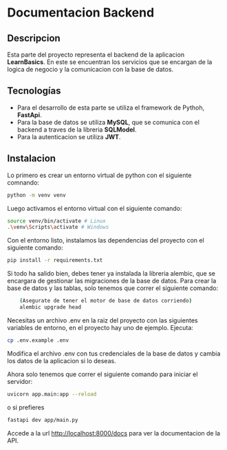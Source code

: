 # Documentacion Backend

## Descripcion
Esta parte del proyecto representa el backend de la aplicacion **LearnBasics**. En este se encuentran los servicios que se encargan de la logica de negocio y la comunicacion con la base de datos.

## Tecnologías
- Para el desarrollo de esta parte se utiliza el framework de Pythoh, **FastApi**.
- Para la base de datos se utiliza **MySQL**, que se comunica con el backend a traves de la libreria **SQLModel**.
- Para la autenticacion se utiliza **JWT**.

## Instalacion
Lo primero es crear un entorno virtual de python con el siguiente comnando:

``` bash
python -m venv venv
```

Luego activamos el entorno virtual con el siguiente comando:

``` bash
source venv/bin/activate # Linux
.\venv\Scripts\activate # Windows
```

Con el entorno listo, instalamos las dependencias del proyecto con el siguiente comando:

``` bash
pip install -r requirements.txt
```

Si todo ha salido bien, debes tener ya instalada la libreria alembic, que se encargara de gestionar las migraciones de la base de datos. Para crear la base de datos y las tablas, solo tenemos que correr el siguiente comando:
``` bash
    (Asegurate de tener el motor de base de datos corriendo)
    alembic upgrade head
```

Necesitas un archivo .env en la raiz del proyecto con las siguientes variables de entorno, en el proyecto hay uno de ejemplo.
Ejecuta:
``` bash
cp .env.example .env
```
Modifica el archivo .env con tus credenciales de la base de datos y cambia los datos de la aplicacion si lo deseas.

Ahora solo tenemos que correr el siguiente comando para iniciar el servidor:

``` bash
uvicorn app.main:app --reload
```
o si prefieres
``` bash
fastapi dev app/main.py
```
Accede a la url [http://localhost:8000/docs](http://localhost:8000/docs) para ver la documentacion de la API.
